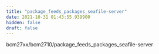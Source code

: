 ```yaml
---
title: "package_feeds_packages_seafile-server"
date: 2021-10-31 01:43:55.939900
hidden: false
draft: false
---
```


bcm27xx/bcm2710/package_feeds_packages_seafile-server

